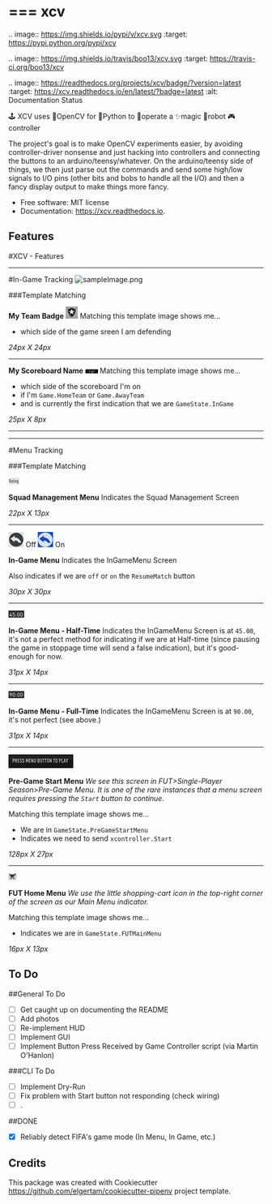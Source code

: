 ===
xcv
===


.. image:: https://img.shields.io/pypi/v/xcv.svg
        :target: https://pypi.python.org/pypi/xcv

.. image:: https://img.shields.io/travis/boo13/xcv.svg
        :target: https://travis-ci.org/boo13/xcv

.. image:: https://readthedocs.org/projects/xcv/badge/?version=latest
        :target: https://xcv.readthedocs.io/en/latest/?badge=latest
        :alt: Documentation Status

🕹 XCV uses 👾OpenCV for 🐍Python to 👷‍operate a ✨magic 🤖robot 🎮controller


The project's goal is to make OpenCV experiments easier, by avoiding controller-driver 
nonsense and just hacking into controllers and connecting the buttons to an arduino/teensy/whatever. 
On the arduino/teensy side of things, we then just parse out the commands and send some high/low signals
to I/O pins (other bits and bobs to handle all the I/O) and then a fancy display output to make things more fancy.


* Free software: MIT license
* Documentation: https://xcv.readthedocs.io.


Features
--------

#XCV - Features

---

#In-Game Tracking
![sampleImage.png](templates/9AE59C7D0382C17C2FF7161FD6CCEAF8.png)

###Template Matching

**My Team Badge**
![myTeamBadge.jpg](/templates/myTeamBadge.jpg)
Matching this template image shows me...
* which side of the game sreen I am defending

_24px X 24px_
___
**My Scoreboard Name**
![myTeamScoreboardName.png](/templates/myTeamScoreboardName.png)
Matching this template image shows me...
* which side of the scoreboard I'm on
* if I'm `Game.HomeTeam` or `Game.AwayTeam`
* and is currently the first indication that we are `GameState.InGame`

_25px X 8px_

---
---

#Menu Tracking

###Template Matching

![SquadManagement.png](https://github.com/boo13/xcv/blob/master/templates/SquadManagement.png)

**Squad Management Menu**
Indicates the Squad Management Screen

_22px X 13px_
___
![InGameMenu_ResumeMatch_Off.png](https://github.com/boo13/xcv/blob/master/templates/Menu/InGameMenu_ResumeMatch_Off.png) Off ![InGameMenu_ResumeMatch_On.png](https://github.com/boo13/xcv/blob/master/templates/Menu/InGameMenu_ResumeMatch_On.png) On

**In-Game Menu**
Indicates the InGameMenu Screen

Also indicates if we are `off` or `on` the `ResumeMatch` button

_30px X 30px_
___
![45min.png](https://github.com/boo13/xcv/blob/master/templates/45min.png)

**In-Game Menu - Half-Time**
Indicates the InGameMenu Screen is at `45.00`, it's not a perfect method for indicating if we are at Half-time (since pausing the game in stoppage time will send a false indication), but it's good-enough for now. 

_31px X 14px_
___

![90min.png](https://github.com/boo13/xcv/blob/master/templates/90min.png)

**In-Game Menu - Full-Time**
Indicates the InGameMenu Screen is at `90.00`, it's not perfect (see above.)


_31px X 14px_
___
![StartBtn.png](https://github.com/boo13/xcv/blob/master/templates/StartBtn.png)

**Pre-Game Start Menu**
_We see this screen in FUT>Single-Player Season>Pre-Game Menu. It is one of the rare instances that a menu screen requires pressing the `Start` button to continue._

Matching this template image shows me...
* We are in `GameState.PreGameStartMenu`
* Indicates we need to send `xcontroller.Start`

_128px X 27px_
___
![HomeMenu_Cart.png](https://github.com/boo13/xcv/blob/master/templates/HomeMenu_Cart.png)

**FUT Home Menu**
_We use the little shopping-cart icon in the top-right corner of the screen as our Main Menu indicator._

Matching this template image shows me...
* Indicates we are in `GameState.FUTMainMenu`

_16px X 13px_



To Do
-------
##General To Do
- [ ] Get caught up on documenting the README
- [ ] Add photos
- [ ] Re-implement HUD
- [ ] Implement GUI
- [ ] Implement Button Press Received by Game Controller script (via Martin O'Hanlon)

###CLI To Do
- [ ] Implement Dry-Run
- [ ] Fix problem with Start button not responding (check wiring)
- [ ] .

##DONE
- [X] Reliably detect FIFA's game mode (In Menu, In Game, etc.)  

Credits
-------

This package was created with Cookiecutter https://github.com/elgertam/cookiecutter-pipenv project template.